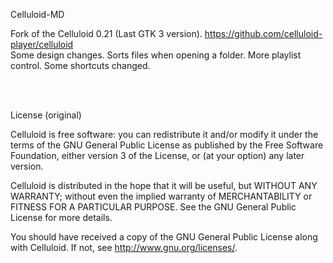 Celluloid-MD

Fork of the Celluloid 0.21 (Last GTK 3 version). https://github.com/celluloid-player/celluloid \
Some design changes. Sorts files when opening a folder. More playlist control. Some shortcuts changed.

<br>
<br>

License (original)

Celluloid is free software: you can redistribute it and/or modify
it under the terms of the GNU General Public License as published by
the Free Software Foundation, either version 3 of the License, or
(at your option) any later version.

Celluloid is distributed in the hope that it will be useful,
but WITHOUT ANY WARRANTY; without even the implied warranty of
MERCHANTABILITY or FITNESS FOR A PARTICULAR PURPOSE.  See the
GNU General Public License for more details.

You should have received a copy of the GNU General Public License
along with Celluloid.  If not, see <http://www.gnu.org/licenses/>.


